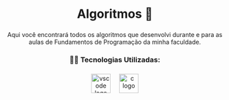 <h1 align="center">Algoritmos 📓</h1>

###

<p align="center">Aqui você encontrará todos os algoritmos que desenvolvi durante e para as aulas de Fundamentos de Programação da minha faculdade.</p>

###

<h3 align="center">👨‍💻 Tecnologias Utilizadas:</h3>

###

<div align="center">
  <img src="https://skillicons.dev/icons?i=vscode" height="45" alt="vscode logo">
  <img width="12" />
  <img src="https://skillicons.dev/icons?i=c" height="45" alt="c logo">
</div>

###

